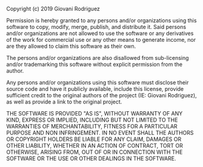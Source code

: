 Copyright (c) 2019 Giovani Rodriguez

Permission is hereby granted to any persons and/or organizations using this software to copy, modify, merge, publish, and distribute it.
Said persons and/or organizations are not allowed to use the software or any derivatives of the work for commercial use or any other means to generate income, nor are they allowed to claim this software as their own.

The persons and/or organizations are also disallowed from sub-licensing and/or trademarking this software without explicit permission from the author. 

Any persons and/or organizations using this software must disclose their source code and have it publicly available, include this license, provide sufficient credit to the original authors of the project (IE: Giovani Rodriguez), as well as provide a link to the original project.

THE SOFTWARE IS PROVIDED "AS IS", WITHOUT WARRANTY OF ANY KIND, EXPRESS OR IMPLIED, INCLUDING BUT NOT LIMITED TO THE WARRANTIES OF MERCHANTABILITY, FITNESS FOR A PARTICULAR PURPOSE AND NON INFRINGEMENT. IN NO EVENT SHALL THE AUTHORS OR COPYRIGHT HOLDERS BE LIABLE FOR ANY CLAIM, DAMAGES OR OTHER LIABILITY, WHETHER IN AN ACTION OF CONTRACT, TORT OR OTHERWISE, ARISING FROM, OUT OF OR IN CONNECTION WITH THE SOFTWARE OR THE USE OR OTHER DEALINGS IN THE SOFTWARE.
